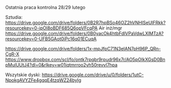 Ostatnia praca kontrolna 28/29 lutego

Sztudia:
https://drive.google.com/drive/folders/0B2R7hpBSo46OZ2hVNHlSeUlFRkk?resourcekey=0-ipOl8oBDF685Q6opVFcqPA
Air inż/mgr
https://drive.google.com/drive/folders/0B0yacOk4htbFdlVPaVdwLXlMTzA?resourcekey=0-UFB5GAot0iPc16q01ECuqA

https://drive.google.com/drive/folders/1x-mpJfpC71N3eIAN7pH96P_QRn-CgR-X
https://www.dropbox.com/scl/fo/ontk7rpqbr9rpudr96x7r/AO5pOIkXGsD0BnpMulUUtJ4?dl=0&rlkey=w01iqtmrroo2yh50revvl7hpa

Wszytskie dyski:
https://drive.google.com/drive/u/0/folders/1utC-NpokgAVYZFe4gqqE4tzqWZ24byIg